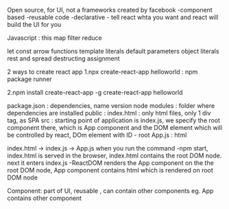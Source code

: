 Open source, for UI, not a frameworks
created by facebook
-component based
-reusable code
-declarative - tell react whta you want and react will build the UI for you

Javascript :
this
map
filter
reduce

let
const
arrow functions
template literals
default parameters
object literals
rest and spread
destructing assignment

2 ways to create react app
1.npx create-react-app helloworld : npm package runner

2.npm install create-react-app -g
create-react-app helloworld

package.json : dependencies, name version
node modules : folder where dependencies are installed
public : index.html : only html files, only 1 div tag, as SPA
src : 
starting point of application is index.js, we specify the root component there, which is App component and the DOM element which will be controlled by react, DOm element with ID - root
App.js : html

index.html -> index.js -> App.js
when you run the command -npm start, index.html is served in the browser, index.html contains the root DOM node. next it enters index.js -ReactDOM renders the App component on the the root DOM node, App component  contains html which is rendered on root DOM node

Component:
part of UI, reusable , can contain other components eg. App contains other component